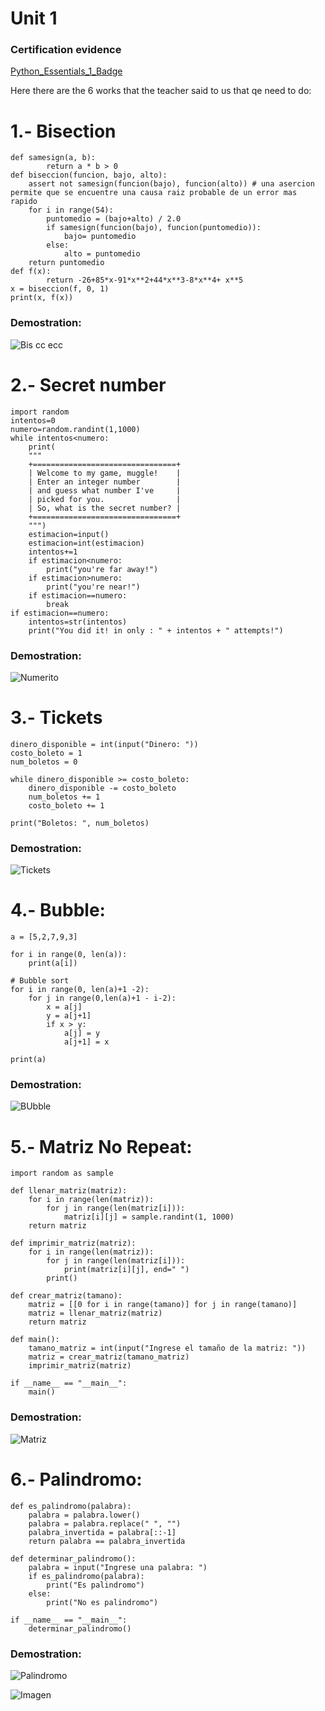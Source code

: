 # Unit 1
### Certification evidence

[Python_Essentials_1_Badge](https://github.com/UP210042/UP210042_DSA/files/10698736/Python_Essentials_1_Badge20230209-28-1trn736.pdf)

Here there are the 6 works that the teacher said to us that qe need to do:

# 1.- Bisection   
```
def samesign(a, b):
        return a * b > 0
def biseccion(funcion, bajo, alto):
    assert not samesign(funcion(bajo), funcion(alto)) # una asercion permite que se encuentre una causa raiz probable de un error mas rapido
    for i in range(54):
        puntomedio = (bajo+alto) / 2.0
        if samesign(funcion(bajo), funcion(puntomedio)):
            bajo= puntomedio
        else:
            alto = puntomedio
    return puntomedio
def f(x):
        return -26+85*x-91*x**2+44*x**3-8*x**4+ x**5
x = biseccion(f, 0, 1)
print(x, f(x))
```
### Demostration:
![Bis cc ecc](https://user-images.githubusercontent.com/112720084/218343973-006b4151-caf4-4466-843b-79e6865c0bba.png)

# 2.- Secret number
```
import random
intentos=0
numero=random.randint(1,1000) 
while intentos<numero:
    print(
    """
    +================================+
    | Welcome to my game, muggle!    |
    | Enter an integer number        |
    | and guess what number I've     |
    | picked for you.                |
    | So, what is the secret number? |
    +================================+
    """)
    estimacion=input()
    estimacion=int(estimacion)
    intentos+=1
    if estimacion<numero:
        print("you're far away!")
    if estimacion>numero:
        print("you're near!")    
    if estimacion==numero:
        break
if estimacion==numero:  
    intentos=str(intentos)    
    print("You did it! in only : " + intentos + " attempts!")
```
### Demostration:
![Numerito](https://user-images.githubusercontent.com/112720084/218344120-ed32d89d-4e71-4e8e-a644-94037fe41781.png)

# 3.- Tickets
```
dinero_disponible = int(input("Dinero: "))
costo_boleto = 1
num_boletos = 0

while dinero_disponible >= costo_boleto:
    dinero_disponible -= costo_boleto
    num_boletos += 1
    costo_boleto += 1

print("Boletos: ", num_boletos)
```
### Demostration:
![Tickets](https://user-images.githubusercontent.com/112720084/218344183-c29d8700-5c65-4d6a-bbb1-cf0d74ea995c.png)

# 4.- Bubble:

```
a = [5,2,7,9,3]

for i in range(0, len(a)):
    print(a[i])

# Bubble sort
for i in range(0, len(a)+1 -2):
    for j in range(0,len(a)+1 - i-2):
        x = a[j]
        y = a[j+1]
        if x > y:
            a[j] = y
            a[j+1] = x

print(a)        
```

### Demostration:
![BUbble](https://user-images.githubusercontent.com/112720084/218344224-bc818f3c-20ed-4167-9b06-27ac884135f0.png)

# 5.- Matriz No Repeat:

```
import random as sample

def llenar_matriz(matriz):
    for i in range(len(matriz)):
        for j in range(len(matriz[i])):
            matriz[i][j] = sample.randint(1, 1000)
    return matriz

def imprimir_matriz(matriz):
    for i in range(len(matriz)):
        for j in range(len(matriz[i])):
            print(matriz[i][j], end=" ")
        print()

def crear_matriz(tamano):
    matriz = [[0 for i in range(tamano)] for j in range(tamano)]
    matriz = llenar_matriz(matriz)
    return matriz

def main():
    tamano_matriz = int(input("Ingrese el tamaño de la matriz: "))
    matriz = crear_matriz(tamano_matriz)
    imprimir_matriz(matriz)

if __name__ == "__main__":
    main()
```

### Demostration:
![Matriz](https://user-images.githubusercontent.com/112720084/218344266-b7aa7bb0-f8a2-4133-9427-d88261bd2f7a.png)

# 6.- Palindromo:

```
def es_palindromo(palabra):
    palabra = palabra.lower()
    palabra = palabra.replace(" ", "")
    palabra_invertida = palabra[::-1]
    return palabra == palabra_invertida

def determinar_palindromo():
    palabra = input("Ingrese una palabra: ")
    if es_palindromo(palabra):
        print("Es palindromo")
    else:
        print("No es palindromo")   

if __name__ == "__main__":
    determinar_palindromo()
```
### Demostration:
![Palindromo](https://user-images.githubusercontent.com/112720084/218344316-67f09bda-58ee-4290-b4cf-cf268e8ec29f.png)

![Imagen](https://i.pinimg.com/originals/99/ce/ff/99ceffe76af65c0935dba4d66c225b3b.jpg)